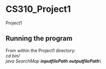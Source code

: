 # CS310_Project1
Project1

## Running the program
From within the Project1 directory:\
*cd bin/* \
*java SearchMap **__inputfilePath__** **__outputfilePath__***\
